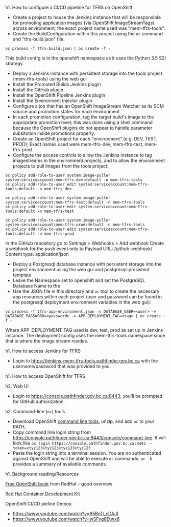 h1. How to configure a CI/CD pipeline for TFRS on OpenShift

- Create a project to house the Jenkins instance that will be responsible for promoting application images (via OpenShift ImageStreamTags) across environment; the exact project name used was "mem-tfrs-tools".
- Create the BuildConfiguration within this project using the ```oc``` command and "tfrs-build.json" file:

```
oc process -f tfrs-build.json | oc create -f -
```

This build config is in the openshift namespace as it uses the Python 3.5 S2I strategy.


- Deploy a Jenkins instance with persistent storage into the tools project (mem-tfrs-tools) using the web gui
- Install the Promoted Builds Jenkins plugin
- Install the GitHub plugin
- Install the OpenShift Pipeline Jenkins plugin
- Install the Environment Injector plugin
- Configure a job that has an OpenShift ImageStream Watcher as its SCM source and promotion states for each environment
- In each promotion configuration, tag the target build's image to the appropriate promotion level; this was done using a shell command because the OpenShift plugins do not appear to handle parameter subsitution inside promotions properly.
- Create an OpenShift project for each "environment" (e.g. DEV, TEST, PROD); Exact names used were mem-tfrs-dev, mem-tfrs-test, mem-tfrs-prod
- Configure the access controls to allow the Jenkins instance to tag imagestreams in the environment projects, and to allow the environment projects to pull images from the tools project:
 
```
oc policy add-role-to-user system:image-puller system:serviceaccount:mem-tfrs-dev:default -n mem-tfrs-tools
oc policy add-role-to-user edit system:serviceaccount:mem-tfrs-tools:default -n mem-tfrs-dev

oc policy add-role-to-user system:image-puller system:serviceaccount:mem-tfrs-test:default -n mem-tfrs-tools
oc policy add-role-to-user edit system:serviceaccount:mem-tfrs-tools:default -n mem-tfrs-test

oc policy add-role-to-user system:image-puller system:serviceaccount:mem-tfrs-prod:default -n mem-tfrs-tools
oc policy add-role-to-user edit system:serviceaccount:mem-tfrs-tools:default -n mem-tfrs-prod
```


In the GitHub repository go to Settings > Webhooks > Add webhook
Create a webhook for the push event only to Payload URL:  <route to jenkins>/github-webhook/
Content type: application/json

 
- Deploy a Postgresql database instance with persistent storage into the project environment using the web gui and postgresql-presistent template
- Leave the Namespace set to openshift and set the PostgreSQL Database Name to tfrs
- Use the JSON file in this directory  and `oc` tool to create the necessary app resources within each project (user and password can be found in the postgresql deployment environment variables in the web gui):

```
oc process -f tfrs-app-environment.json -v DATABASE_USER=<user> -v DATABASE_PASSWORD=<password> -v APP_DEPLOYMENT_TAG=<tag> | oc create -f -
```

Where APP_DEPLOYMENT_TAG used is dev, test, prod as set up in Jenkins instance.
The deployment config uses the mem-tfrs-tools namespace since that is where the image stream resides.


h1. How to access Jenkins for TFRS

- Login to https://jenkins-mem-tfrs-tools.pathfinder.gov.bc.ca with the username/password that was provided to you.

h1. How to access OpenShift for TFRS

h2. Web UI
- Login to https://console.pathfinder.gov.bc.ca:8443; you'll be prompted for GitHub authorization.

h2. Command-line (```oc```) tools
- Download OpenShift [command line tools](https://github.com/openshift/origin/releases/download/v1.2.1/openshift-origin-client-tools-v1.2.1-5e723f6-mac.zip), unzip, and add ```oc``` to your PATH.  
- Copy command line login string from https://console.pathfinder.gov.bc.ca:8443/console/command-line.  It will look like ```oc login https://console.pathfinder.gov.bc.ca:8443 --token=xtyz123xtyz123xtyz123xtyz123```
- Paste the login string into a terminal session.  You are no authenticated against OpenShift and will be able to execute ```oc``` commands. ```oc -h``` provides a summary of available commands.



h1. Background reading/Resources

[Free OpenShift book](https://www.openshift.com/promotions/for-developers.html) from RedHat – good overview

[Red Hat Container Development Kit](http://developers.redhat.com/products/cdk/overview/)

OpenShift CI/CD pieline Demos:

- https://www.youtube.com/watch?v=65BnTLcDAJI
- https://www.youtube.com/watch?v=wSFyg6Etwx8


  

   

